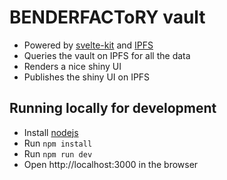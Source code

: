 # BENDERFACToRY vault

- Powered by [svelte-kit](https://kit.svelte.dev/) and [IPFS](https://ipfs.io)
- Queries the vault on IPFS for all the data
- Renders a nice shiny UI
- Publishes the shiny UI on IPFS

## Running locally for development

- Install [nodejs](https://nodejs.org/en/download/)
- Run `npm install`
- Run `npm run dev`
- Open http://localhost:3000 in the browser
